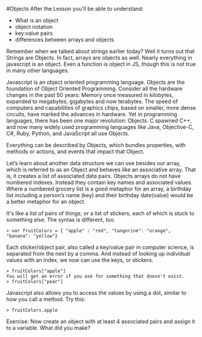 
#Objects
After the Lesson you'll be able to understand:
+ What is an object
+ object notation
+ key:value pairs
+ differences between arrays and objects

Remember when we talked about strings earlier today? Well it turns out that Strings are Objects. In fact, arrays are objects as well. Nearly everything in javascript is an object. Even a function is object in JS, though this is not true in many other languages.

Javascript is an object oriented programming language. Objects are the foundation of Object Oriented Programming. Consider all the hardware changes in the past 50 years: Memory once measured in kilobytes, expanded to megabytes, gigabytes and now terabytes.  The speed of computers and capabilities of graphics chips, based on smaller, more dense circuits, have marked the advances in hardware.  Yet in programming languages, there has been one major revolution: Objects.  C spawned C++, and now many widely used programming languages like Java, Objective-C, C#, Ruby, Python, and JavaScript all use Objects.

Everything can be described by Objects, which bundles properties, with methods or actions, and events that impact that Object.

Let’s learn about another data structure we can use besides our array, which is referred to as an Object and behaves like an associative array. That is, it creates a list of associated data pairs. Objects arrays do not have numbered indexes. Instead they contain key names and associated values. Where a numbered grocery list is a good metaphor for an array, a birthday list including a person’s name (key) and their birthday date(value) would be a better metaphor for an object.

It's like a list of pairs of things; or a list of stickers, each of which is stuck to something else. The syntax is different, too.

```
> var fruitColors = { "apple" : "red", "tangerine": "orange", "banana": "yellow"}
```

Each sticker/object pair, also called a key/value pair in computer science, is separated from the next by a comma.
And instead of looking up individual values with an index, we now can use the keys, or stickers.
```
> fruitColors["apple"]
You will get an error if you ask for something that doesn't exist.
> fruitColors["pear"]
```
Javascript also allows you to access the values by using a dot, similar to how you call a method. Try this:
```
> fruitColors.apple
```
Exercise: Now create an object with at least 4 associated pairs and assign it to a variable. What did you make?
